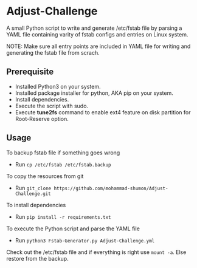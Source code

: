 # Adjust-Challenge

A small Python script to write and generate /etc/fstab file by parsing a YAML file containing varity of fstab configs and entries on Linux system.

NOTE: Make sure all entry points are included in YAML file for writing and generating the fstab file from scrach.



## Prerequisite 

- Installed Python3 on your system.
- Installed package installer for python, AKA pip on your system.
- Install dependencies.
- Execute the script with sudo.
- Execute **tune2fs** command to enable ext4 feature on disk partition for Root-Reserve option.



## Usage 

To backup fstab file if something goes wrong
- Run `cp /etc/fstab /etc/fstab.backup`

To copy the resources from git
- Run `git_clone https://github.com/mohammad-shumon/Adjust-Challenge.git`

To install dependencies
- Run `pip install -r requirements.txt`

To execute the Python script and parse the YAML file
- Run `python3 Fstab-Generator.py Adjust-Challenge.yml`

Check out the /etc/fstab file and if everything is right use `mount -a`. Else restore from the backup.
